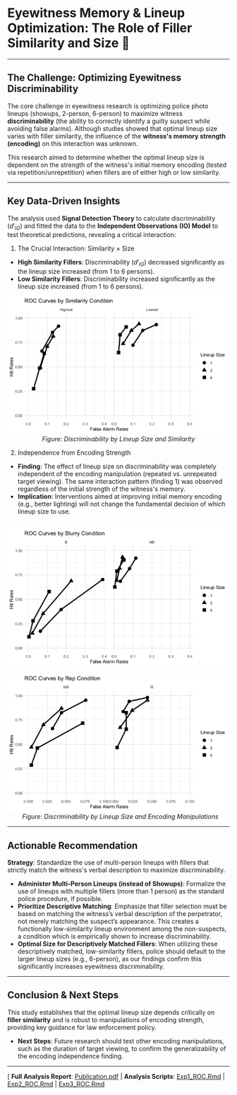 #  Eyewitness Memory & Lineup Optimization: The Role of Filler Similarity and Size 🧠
---

##  The Challenge: Optimizing Eyewitness Discriminability

The core challenge in eyewitness research is optimizing police photo lineups (showups, 2-person, 6-person) to maximize witness **discriminability** (the ability to correctly identify a guilty suspect while avoiding false alarms). Although studies showed that optimal lineup size varies with filler similarity, the influence of the **witness's memory strength (encoding)** on this interaction was unknown.

This research aimed to determine whether the optimal lineup size is dependent on the strength of the witness's initial memory encoding (tested via repetition/unrepetition) when fillers are of either high or low similarity.

---

## Key Data-Driven Insights

The analysis used **Signal Detection Theory** to calculate discriminability ($d'_{IG}$) and fitted the data to the **Independent Observations (IO) Model** to test theoretical predictions, revealing a critical interaction:

1. The Crucial Interaction: Similarity $\times$ Size
- **High Similarity Fillers**: Discriminability ($d'_{IG}$) decreased significantly as the lineup size increased (from 1 to 6 persons).
- **Low Similarity Fillers**: Discriminability increased significantly as the lineup size increased (from 1 to 6 persons).

<p align="center">
  <img src="./Plots/Exp1-ROC.png" alt="Discriminability by Lineup Size and Similarity" width="600"/>
  <br>
  <em>Figure: Discriminability by Lineup Size and Similarity </em>
</p>

2. Independence from Encoding Strength
- **Finding**: The effect of lineup size on discriminability was completely independent of the encoding manipulation (repeated vs. unrepeated target viewing). The same interaction pattern (finding 1) was observed regardless of the initial strength of the witness's memory.
- **Implication**: Interventions aimed at improving initial memory encoding (e.g., better lighting) will not change the fundamental decision of which lineup size to use.

<p align="center">
  <img src="./Plots/Exp2-ROC.png" alt="Discriminability by Lineup Size and Encoding Manipulations" width="600"/>
</p>
<p align="center">
  <img src="./Plots/Exp3-ROC.png" alt="Discriminability by Lineup Size and Encoding Manipulations" width="600"/>
  <br>
  <em>Figure: Discriminability by Lineup Size and Encoding Manipulations </em>
</p>

---

## Actionable Recommendation
**Strategy**: Standardize the use of multi-person lineups with fillers that strictly match the witness's verbal description to maximize discriminability.
- **Administer Multi-Person Lineups (instead of Showups)**: Formalize the use of lineups with multiple fillers (more than 1 person) as the standard police procedure, if possible. 
- **Prioritize Descriptive Matching**: Emphasize that filler selection must be based on matching the witness’s verbal description of the perpetrator, not merely matching the suspect’s appearance. This creates a functionally low-similarity lineup environment among the non-suspects, a condition which is empirically shown to increase discriminability.
- **Optimal Size for Descriptively Matched Fillers**: When utilizing these descriptively matched, low-similarity fillers, police should default to the larger lineup sizes (e.g., 6-person), as our findings confirm this significantly increases eyewitness discriminability.

---

## Conclusion & Next Steps

This study establishes that the optimal lineup size depends critically on **filler similarity** and is robust to manipulations of encoding strength, providing key guidance for law enforcement policy.

- **Next Steps**:  Future research should test other encoding manipulations, such as the duration of target viewing, to confirm the generalizability of the encoding independence finding.

---

[ **Full Analysis Report**: [Publication.pdf](./Publication.pdf) | **Analysis Scripts**: [Exp1_ROC.Rmd](./Analysis/Exp1_ROC.Rmd) | [Exp2_ROC.Rmd](./Analysis/Exp2_ROC.Rmd) | [Exp3_ROC.Rmd](./Analysis/Exp3_ROC.Rmd)


